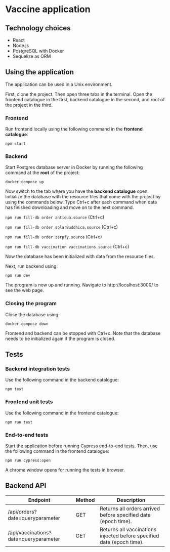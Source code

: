# Vaccine application

## Technology choices
- React
- Node.js
- PostgreSQL with Docker
- Sequelize as ORM

## Using the application

The application can be used in a Unix environment.

First, clone the project. Then open three tabs in the terminal. Open the frontend catalogue in the first, backend catalogue in the second, and root of the project in the third.

### Frontend

Run frontend locally using the following command in the **frontend catalogue**:

`npm start`

### Backend

Start Postgres database server in Docker by running the following command at the **root** of the project:

`docker-compose up`

Now switch to the tab where you have the **backend catalogue** open. Initialize the database with the resource files that come with the project by using the commands below. Type Ctrl+c after each command when data has finished downloading and move on to the next command.

`npm run fill-db order antiqua.source` (Ctrl+c)

`npm run fill-db order solarBuddhica.source` (Ctrl+c)

`npm run fill-db order zerpfy.source` (Ctrl+c)

`npm run fill-db vaccination vaccinations.source` (Ctrl+c)

Now the database has been initialized with data from the resource files. 

Next, run backend using:

`npm run dev`

The program is now up and running. Navigate to http://localhost:3000/ to see the web page. 

### Closing the program

Close the database using:

`docker-compose down`

Frontend and backend can be stopped with Ctrl+c. Note that the database needs to be initialized again if the program is closed.

## Tests

### Backend integration tests

Use the following command in the backend catalogue:

`npm test`

### Frontend unit tests

Use the following command in the frontend catalogue:

`npm run test`

### End-to-end tests

Start the application before running Cypress end-to-end tests. Then, use the following command in the frontend catalogue: 

`npm run cypress:open`

A chrome window opens for running the tests in browser.

## Backend API

| Endpoint        | Method | Description                       |
|-----------------|--------|-----------------------------------|
| /api/orders?date=queryparameter | GET    | Returns all orders arrived before specified date (epoch time). |
| /api/vaccinations?date=queryparameter     | GET    | Returns all vaccinations injected before specified date (epoch time).      |